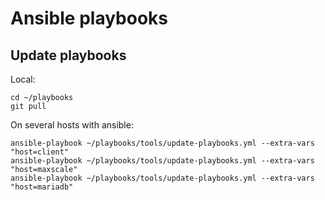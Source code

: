 # Ansible playbooks
## Update playbooks
Local:
```
cd ~/playbooks
git pull
```
On several hosts with ansible:
```
ansible-playbook ~/playbooks/tools/update-playbooks.yml --extra-vars "host=client"
ansible-playbook ~/playbooks/tools/update-playbooks.yml --extra-vars "host=maxscale"
ansible-playbook ~/playbooks/tools/update-playbooks.yml --extra-vars "host=mariadb"
```

